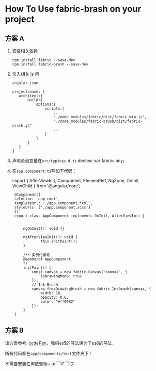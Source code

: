 # How To Use fabric-brash on your project

## 方案 A

1.  安装相关依赖

        npm install fabric --save-dev
        npm install fabric-brush --save-dev

2.  引入相关 js 包

        angular.json

        projectsname: {
           architect:{
               build:{
                   options:{
                       scripts:{
                           ...
                           "./node_modules/fabric/dist/fabric.min.js",
                           "./node_modules/fabric-brush/dist/fabric-brush.js"
                           ...
                       }
                   }
               }
           }
        }

3.  声明全局变量在`src/typings.d.ts`
    declear var fabric: any;

4. 在`app.component.ts`写如下代码：

    import {
        AfterViewInit, Component, ElementRef,
        NgZone, OnInit, ViewChild } from '@angular/core';

        @Component({
        selector: 'app-root',
        templateUrl: './app.component.html',
        styleUrls: ['./app.component.scss']
        })
        export class AppComponent implements OnInit, AfterViewInit {


            ngOnInit(): void {}

            ngAfterViewInit(): void {
                    this.initPaint();
            }

            /** 实例化画笔
            @memberof AppComponent
            */
            initPaint() {
                const canvas = new fabric.Canvas('canvas', {
                    isDrawingMode: true
                });
                // Ink Brush
                canvas.freeDrawingBrush = new fabric.InkBrush(canvas, {
                    width: 16,
                    opacity: 0.6,
                    color: "#ff0082"
                });
            }
        }

## 方案 B

该方案参考: [codePen](https://codepen.io/userluckytian/pen/zYRoVww?editors=0011)，我把es5的写法转为了es6的写法。

所有代码都在`app/components/test`文件夹下！

不需要安装任何依赖呦~ o(*￣▽￣*)ブ